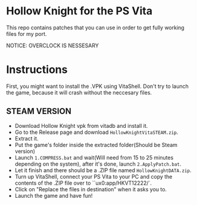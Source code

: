 # Hollow Knight for the PS Vita
This repo contains patches that you can use in order to get fully working files for my port.

NOTICE: OVERCLOCK IS NESSESARY

# Instructions
First, you might want to install the .VPK using VitaShell. Don't try to launch the game, because it will crash without the neccesary files.

## STEAM VERSION
- Download Hollow Knight vpk from vitadb and install it.
- Go to the Release page and download ``HollowKnightVitaSTEAM.zip``.
- Extract it.
- Put the game's folder inside the extracted folder(Should be Steam version)
- Launch ``1.COMPRESS.bat`` and wait(Will need from 15 to 25 minutes depending on the system), after it's done, launch ``2.ApplyPatch.bat``.
- Let it finish and there should be a .ZIP file named ``HollowKnightDATA.zip``.
- Turn up VitaShell, connect your PS Vita to your PC and copy the contents of the .ZIP file over to ``ux0:app/HKVT12222/`.
- Click on "Replace the files in destination" when it asks you to.
- Launch the game and have fun!
